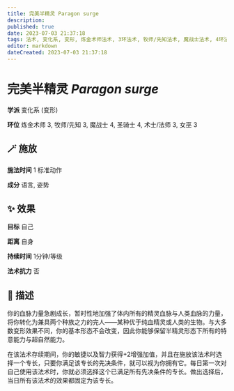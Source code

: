 ```yaml
---
title: 完美半精灵 Paragon surge
description: 
published: true
date: 2023-07-03 21:37:18
tags: 法术, 变化系, 变形, 炼金术师法术, 3环法术, 牧师/先知法术, 魔战士法术, 4环法术, 圣骑士法术, 术士/法师法术, 女巫法术
editor: markdown
dateCreated: 2023-07-03 21:37:18
---
```


# **完美半精灵** *Paragon surge*

**学派** 变化系 (变形) 

**环位** 炼金术师 3, 牧师/先知 3, 魔战士 4, 圣骑士 4, 术士/法师 3, 女巫 3

## 🪄 施放

**施法时间** 1 标准动作

**成分** 语言, 姿势

## ✨ 效果 

**目标** 自己 

**距离** 自身  

**持续时间** 1分钟/等级 

**法术抗力** 否

## 📖 描述

你的血脉力量急剧成长，暂时性地加强了体内所有的精灵血脉与人类血脉的力量，将你转化为兼具两个种族之力的完人——某种优于纯血精灵或人类的生物。与大多数变形效果不同，你的基本形态不会改变，因此你能够保留半精灵形态下所有的特意能力与超自然能力。

在该法术存续期间，你的敏捷以及智力获得+2增强加值，并且在施放该法术时选择一个专长，只要你满足该专长的先决条件，就可以视为你拥有它。每日第一次对自己使用该法术时，你就必须选择这个已满足所有先决条件的专长。做出选择后，当日所有该法术的效果都固定为该专长。
    